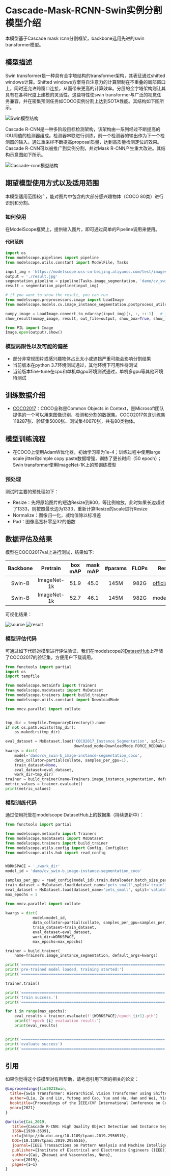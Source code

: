 
# Cascade-Mask-RCNN-Swin实例分割模型介绍

本模型基于Cascade mask rcnn分割框架，backbone选用先进的swin transformer模型。

## 模型描述

Swin transformer是一种具有金字塔结构的transformer架构，其表征通过shifted windows计算。Shifted windows方案将自注意力的计算限制在不重叠的局部窗口上，同时还允许跨窗口连接，从而带来更高的计算效率。分层的金字塔架构则让其具有在各种尺度上建模的灵活性。这些特性使swin transformer与广泛的视觉任务兼容，并在密集预测任务如COCO实例分割上达到SOTA性能。其结构如下图所示。

![Swin模型结构](description/teaser.png)

Cascade R-CNN是一种多阶段目标检测架构，该架构由一系列经过不断提高的IOU阈值的检测器组成。检测器串联进行训练，前一个检测器的输出作为下一个检测器的输入。通过重采样不断提高proposal质量，达到高质量检测定位的效果。Cascade R-CNN可以被推广到实例分割，并对Mask R-CNN产生重大改进。其结构示意图如下所示。

![Cascade-rcnn模型结构](description/cascade-rcnn.jpg)

## 期望模型使用方式以及适用范围

本模型适用范围较广，能对图片中包含的大部分感兴趣物体（COCO 80类）进行识别和分割。

### 如何使用

在ModelScope框架上，提供输入图片，即可通过简单的Pipeline调用来使用。

#### 代码范例
```python
import os
from modelscope.pipelines import pipeline
from modelscope.utils.constant import ModelFile, Tasks

input_img = 'https://modelscope.oss-cn-beijing.aliyuncs.com/test/images/image_instance_segmentation.jpg'
output = './result.jpg'
segmentation_pipeline = pipeline(Tasks.image_segmentation, 'damo/cv_swin-b_image-instance-segmentation_coco')
result = segmentation_pipeline(input_img)

# if you want to show the result, you can run
from modelscope.preprocessors.image import LoadImage
from modelscope.models.cv.image_instance_segmentation.postprocess_utils import show_result

numpy_image = LoadImage.convert_to_ndarray(input_img)[:, :, ::-1]   # in bgr order
show_result(numpy_image, result, out_file=output, show_box=True, show_label=True, show_score=False)

from PIL import Image
Image.open(output).show()
```

### 模型局限性以及可能的偏差

- 部分非常规图片或感兴趣物体占比太小或遮挡严重可能会影响分割结果
- 当前版本在python 3.7环境测试通过，其他环境下可用性待测试
- 当前版本fine-tune在cpu和单机单gpu环境测试通过，单机多gpu等其他环境待测试

## 训练数据介绍

- [COCO2017](https://cocodataset.org/#detection-2017)：COCO全称是Common Objects in Context，是Microsoft团队提供的一个可以用来图像识别、检测和分割的数据集。COCO2017包含训练集118287张、验证集5000张、测试集40670张，共有80类物体。


## 模型训练流程

- 在COCO上使用AdamW优化器，初始学习率为1e-4；训练过程中使用large scale jitter和simple copy paste数据增强，训练了更长时间（50 epoch）；Swin transformer使用ImageNet-1K上的预训练模型

### 预处理

测试时主要的预处理如下：
- Resize：先将原始图片的短边Resize到800，等比例缩放。此时如果长边超过了1333，则按照最长边为1333，重新计算Resize的scale进行Resize
- Normalize：图像归一化，减均值除以标准差
- Pad：图像高宽补零至32的倍数

## 数据评估及结果

模型在COCO2017val上进行测试，结果如下:

| Backbone |  Pretrain   | box mAP | mask mAP | #params | FLOPs  | Remark       | 
|:--------:|:-----------:|:-------:|:--------:|:-------:|:------:|--------------|
|  Swin-B  | ImageNet-1k |  51.9   |   45.0   |  145M   |  982G  | [official](https://github.com/SwinTransformer/Swin-Transformer-Object-Detection) |
|  Swin-B  | ImageNet-1k |  52.7   |   46.1   |  145M   |  982G  | modelscope   |

可视化结果：

![source](description/demo.jpg)  ![result](description/result.jpg)


### 模型评估代码
可通过如下代码对模型进行评估验证，我们在modelscope的[DatasetHub](https://modelscope.cn/datasets/modelscope/COCO2017_Instance_Segmentation/summary)上存储了COCO2017的验证集，方便用户下载调用。
```python
from functools import partial
import os
import tempfile

from modelscope.metainfo import Trainers
from modelscope.msdatasets import MsDataset
from modelscope.trainers import build_trainer
from modelscope.utils.constant import DownloadMode

from mmcv.parallel import collate


tmp_dir = tempfile.TemporaryDirectory().name
if not os.path.exists(tmp_dir):
    os.makedirs(tmp_dir)

eval_dataset = MsDataset.load('COCO2017_Instance_Segmentation', split='validation',  
                              download_mode=DownloadMode.FORCE_REDOWNLOAD)
kwargs = dict(
    model='damo/cv_swin-b_image-instance-segmentation_coco',
    data_collator=partial(collate, samples_per_gpu=1),
    train_dataset=None,
    eval_dataset=eval_dataset,
    work_dir=tmp_dir)
trainer = build_trainer(name=Trainers.image_instance_segmentation, default_args=kwargs)
metric_values = trainer.evaluate()
print(metric_values)
```

### 模型训练代码
通过使用托管在modelscope DatasetHub上的数据集（持续更新中）：
```python
from functools import partial

from modelscope.metainfo import Trainers
from modelscope.msdatasets import MsDataset
from modelscope.trainers import build_trainer
from modelscope.utils.config import Config, ConfigDict
from modelscope.utils.hub import read_config


WORKSPACE = './work_dir'
model_id = 'damo/cv_swin-b_image-instance-segmentation_coco'

samples_per_gpu = read_config(model_id).train.dataloader.batch_size_per_gpu
train_dataset = MsDataset.load(dataset_name='pets_small',split='train')
eval_dataset = MsDataset.load(dataset_name='pets_small', split='validation', test_mode=True)
max_epochs = 1

from mmcv.parallel import collate
    
kwargs = dict(
            model=model_id,
            data_collator=partial(collate, samples_per_gpu=samples_per_gpu),
            train_dataset=train_dataset,
            eval_dataset=eval_dataset,
            work_dir=WORKSPACE,
            max_epochs=max_epochs)

trainer = build_trainer(
    name=Trainers.image_instance_segmentation, default_args=kwargs)

print('===============================================================')
print('pre-trained model loaded, training started:')
print('===============================================================')

trainer.train()

print('===============================================================')
print('train success.')
print('===============================================================')

for i in range(max_epochs):
    eval_results = trainer.evaluate(f'{WORKSPACE}/epoch_{i+1}.pth')
    print(f'epoch {i} evaluation result:')
    print(eval_results)


print('===============================================================')
print('evaluate success')
print('===============================================================')
```

## 引用
如果你觉得这个该模型对有所帮助，请考虑引用下面的相关的论文：

```BibTeX
@inproceedings{liu2021Swin,
  title={Swin Transformer: Hierarchical Vision Transformer using Shifted Windows},
  author={Liu, Ze and Lin, Yutong and Cao, Yue and Hu, Han and Wei, Yixuan and Zhang, Zheng and Lin, Stephen and Guo, Baining},
  booktitle={Proceedings of the IEEE/CVF International Conference on Computer Vision (ICCV)},
  year={2021}
}
```
```BibTeX
@article{Cai_2019,
   title={Cascade R-CNN: High Quality Object Detection and Instance Segmentation},
   ISSN={1939-3539},
   url={http://dx.doi.org/10.1109/tpami.2019.2956516},
   DOI={10.1109/tpami.2019.2956516},
   journal={IEEE Transactions on Pattern Analysis and Machine Intelligence},
   publisher={Institute of Electrical and Electronics Engineers (IEEE)},
   author={Cai, Zhaowei and Vasconcelos, Nuno},
   year={2019},
   pages={1–1}
}
```
